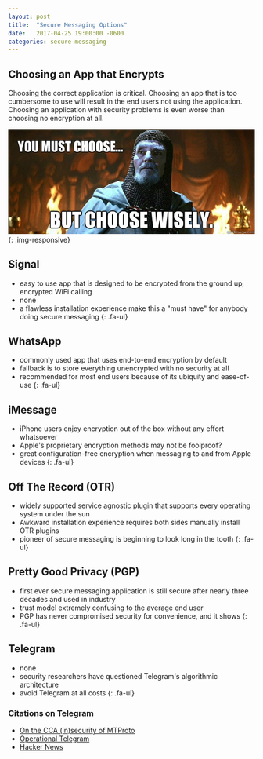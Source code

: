 ```yaml
---
layout: post
title:  "Secure Messaging Options"
date:   2017-04-25 19:00:00 -0600
categories: secure-messaging
---
```

## Choosing an App that Encrypts

Choosing the correct application is critical. Choosing an app that is too
cumbersome to use will result in the end users not using the application.
Choosing an application with security problems is even worse than choosing no
encryption at all.

![You Must Choose][choose-wisely]{: .img-responsive}

## Signal <i class="fa fa-mobile"></i> <i class="fa fa-android"></i>

* <i class="fa fa-li fa-thumbs-o-up"></i> easy to use app that is designed to
be encrypted from the ground up, encrypted WiFi calling
* <i class="fa fa-li fa-thumbs-o-down"></i> none
* <i class="fa fa-li fa-hand-o-right"></i> a flawless installation experience
make this a "must have" for anybody doing secure messaging
{: .fa-ul}

## <i class="fa fa-whatsapp"></i> WhatsApp <i class="fa fa-mobile"></i> <i class="fa fa-android"></i>

* <i class="fa fa-li fa-thumbs-o-up"></i> commonly used app that uses end-to-end
encryption by default
* <i class="fa fa-li fa-thumbs-o-down"></i> fallback is to store everything
unencrypted with no security at all
* <i class="fa fa-li fa-hand-o-right"></i> recommended for most end users
because of its ubiquity and ease-of-use
{: .fa-ul}

## iMessage <i class="fa fa-mobile"></i>
* <i class="fa fa-li fa-thumbs-o-up"></i> iPhone users enjoy encryption out of
the box without any effort whatsoever
* <i class="fa fa-li fa-thumbs-o-down"></i> Apple's proprietary encryption
methods may not be foolproof?
* <i class="fa fa-li fa-hand-o-right"></i> great configuration-free encryption
when messaging to and from Apple devices
{: .fa-ul}

## Off The Record (OTR) <i class="fa fa-mobile"></i> <i class="fa fa-android"></i> <i class="fa fa-apple"></i> <i class="fa fa-linux"></i> <i class="fa fa-windows"></i>
* <i class="fa fa-li fa-thumbs-o-up"></i> widely supported service agnostic
plugin that supports every operating system under the sun
* <i class="fa fa-li fa-thumbs-o-down"></i> Awkward installation experience
requires both sides manually install OTR plugins
* <i class="fa fa-li fa-hand-o-right"></i> pioneer of secure messaging is
beginning to look long in the tooth
{: .fa-ul}

## Pretty Good Privacy (PGP) <i class="fa fa-mobile"></i> <i class="fa fa-android"></i> <i class="fa fa-apple"></i> <i class="fa fa-linux"></i> <i class="fa fa-windows"></i>
* <i class="fa fa-li fa-thumbs-o-up"></i> first ever secure messaging application
is still secure after nearly three decades and used in industry
* <i class="fa fa-li fa-thumbs-o-down"></i> trust model extremely confusing to
the average end user
* <i class="fa fa-li fa-hand-o-right"></i> PGP has never compromised security
for convenience, and it shows
{: .fa-ul}

## Telegram <i class="fa fa-mobile"></i> <i class="fa fa-android"></i>

* <i class="fa fa-li fa-thumbs-o-up"></i> none
* <i class="fa fa-li fa-thumbs-o-down"></i> security researchers have questioned
Telegram's algorithmic architecture
* <i class="fa fa-li fa-hand-o-right"></i> avoid Telegram at all costs
{: .fa-ul}

### Citations on Telegram
* [On the CCA (in)security of MTProto](https://eprint.iacr.org/2015/1177.pdf)
* [Operational Telegram](https://medium.com/@thegrugq/operational-telegram-cbbaadb9013a)
* [Hacker News](https://news.ycombinator.com/item?id=6916860)

[choose-wisely]: /assets/images/choose-wisely.jpg
